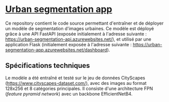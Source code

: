 # [Urban segmentation app](https://github.com/lefpradier/urban-segmentation-app)
Ce repository contient le code source permettant d'entraîner et de déployer un modèle de segmentation d'images urbaines.
Ce modèle est déployé grâce à une API FastAPI (exposée initialement à l'adresse suivante : https://urban-segmentation-api.azurewebsites.net/), et utilisé par une application Flask (initialement exposée à l'adresse suivante : https://urban-segmentation-app.azurewebsites.net/dashboard).
## Spécifications techniques

Le modèle a été entraîné et testé sur le jeu de données CityScapes (https://www.cityscapes-dataset.com/), avec des images au format 128x256 et 8 catégories principales. Il consiste d'une architecture FPN (<i>feature pyramid network</i>) avec un backbone EfficientNetB4.
